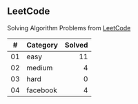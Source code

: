 ## LeetCode

Solving Algorithm Problems from [LeetCode](https://leetcode.com/)

| #  |    Category    | Solved |
|:--:|:---------------|-------:|
| 01 |      easy      |   11   |
| 02 |     medium     |   4   |
| 03 |      hard      |   0   |
| 04 |    facebook    |   4   |
